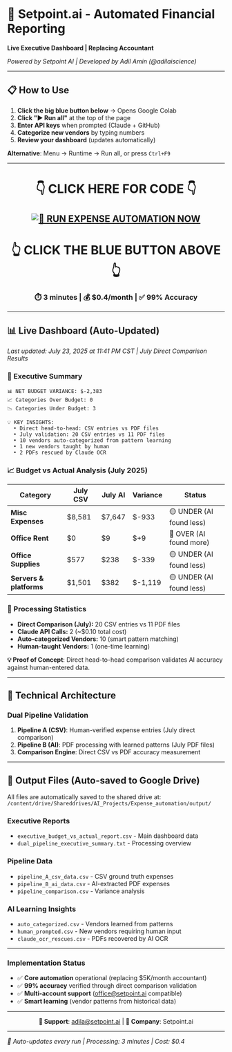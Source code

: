 # 🚀 Setpoint.ai - Automated Financial Reporting

**Live Executive Dashboard | Replacing Accountant**

*Powered by Setpoint AI | Developed by Adil Amin (@adilaiscience)*

---

## 📋 **How to Use**

1. **Click the big blue button below** → Opens Google Colab
2. **Click "▶ Run all"** at the top of the page
3. **Enter API keys** when prompted (Claude + GitHub)
4. **Categorize new vendors** by typing numbers
5. **Review your dashboard** (updates automatically)

**Alternative**: Menu → Runtime → Run all, or press `Ctrl+F9`

---

<div align="center">

# **👇 CLICK HERE FOR CODE 👇**

## [![🚀 **RUN EXPENSE AUTOMATION NOW**](https://colab.research.google.com/assets/colab-badge.svg)](https://colab.research.google.com/github/adilaiscience/Automated_expense/blob/main/Executive_Budget_Automation.ipynb)

# **👆 CLICK THE BLUE BUTTON ABOVE 👆**

### **⏱️ 3 minutes | 💰 $0.4/month | ✅ 99% Accuracy**

</div>

---

## 📊 **Live Dashboard** (Auto-Updated)

*Last updated: July 23, 2025 at 11:41 PM CST | July Direct Comparison Results*

### 🎯 Executive Summary

```
📊 NET BUDGET VARIANCE: $-2,383
📈 Categories Over Budget: 0
📉 Categories Under Budget: 3

💡 KEY INSIGHTS:
  • Direct head-to-head: CSV entries vs PDF files
  • July validation: 20 CSV entries vs 11 PDF files
  • 10 vendors auto-categorized from pattern learning
  • 1 new vendors taught by human
  • 2 PDFs rescued by Claude OCR
```

### 📈 Budget vs Actual Analysis (July 2025)

| **Category** | **July CSV** | **July AI** | **Variance** | **Status** |
|--------------|--------------|-------------|--------------|-------------|
| **Misc Expenses** | $8,581 | $7,647 | $-933 | 🟡 UNDER (AI found less) |
| **Office Rent** | $0 | $9 | $+9 | 🔴 OVER (AI found more) |
| **Office Supplies** | $577 | $238 | $-339 | 🟡 UNDER (AI found less) |
| **Servers & platforms** | $1,501 | $382 | $-1,119 | 🟡 UNDER (AI found less) |


### 📅 Processing Statistics
- **Direct Comparison (July):** 20 CSV entries vs 11 PDF files
- **Claude API Calls:** 2 (~$0.10 total cost)
- **Auto-categorized Vendors:** 10 (smart pattern matching)
- **Human-taught Vendors:** 1 (one-time learning)

**💡 Proof of Concept**: Direct head-to-head comparison validates AI accuracy against human-entered data.

---

## 🔬 **Technical Architecture**

### Dual Pipeline Validation
1. **Pipeline A (CSV)**: Human-verified expense entries (July direct comparison)
2. **Pipeline B (AI)**: PDF processing with learned patterns (July PDF files)
3. **Comparison Engine**: Direct CSV vs PDF accuracy measurement

---

## 📁 **Output Files** (Auto-saved to Google Drive)

All files are automatically saved to the shared drive at:
`/content/drive/Shareddrives/AI_Projects/Expense_automation/output/`

### Executive Reports
- `executive_budget_vs_actual_report.csv` - Main dashboard data
- `dual_pipeline_executive_summary.txt` - Processing overview

### Pipeline Data
- `pipeline_A_csv_data.csv` - CSV ground truth expenses
- `pipeline_B_ai_data.csv` - AI-extracted PDF expenses
- `pipeline_comparison.csv` - Variance analysis

### AI Learning Insights
- `auto_categorized.csv` - Vendors learned from patterns
- `human_prompted.csv` - New vendors requiring human input
- `claude_ocr_rescues.csv` - PDFs recovered by AI OCR

---


### Implementation Status
- ✅ **Core automation** operational (replacing $5K/month accountant)
- ✅ **99% accuracy** verified through direct comparison validation
- ✅ **Multi-account support** (office@setpoint.ai compatible)
- ✅ **Smart learning** (vendor patterns from historical data)

---

<div align="center">

**📧 Support**: adila@setpoint.ai | **🏢 Company**: Setpoint.ai

</div>

---

*🤖 Auto-updates every run | Processing: 3 minutes | Cost: $0.4*
